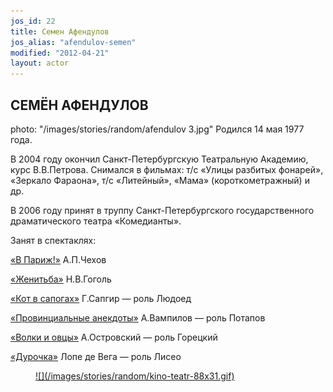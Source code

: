 ```yaml
---
jos_id: 22
title: Семен Афендулов
jos_alias: "afendulov-semen"
modified: "2012-04-21"
layout: actor
---
```


## СЕМЁН АФЕНДУЛОВ

photo: "/images/stories/random/afendulov 3.jpg"
Родился 14 мая 1977 года.

В 2004 году окончил Санкт-Петербургскую Театральную Академию, курс В.В.Петрова. Снимался в фильмах: т/с «Улицы разбитых фонарей», «Зеркало Фараона», т/с «Литейный», «Мама» (короткометражный) и др.

В 2006 году принят в труппу Санкт-Петербургского государственного драматического театра «Комедианты».

Занят в спектаклях:

[«В Париж!»](41-v-paris.html) А.П.Чехов

[«Женитьба»](69-genitba.html) Н.В.Гоголь

[«Кот в сапогах»](74-kot-v-sapogah.html) Г.Сапгир — роль Людоед

[«Провинциальные анекдоты»](71-anekdoti.html) А.Вампилов — роль Потапов

[«Волки и овцы»](42-volki-i-ovci.html) А.Островский — роль Горецкий

[«Дурочка»](44-dyrochka.html) Лопе де Вега — роль Лисео

<figure><a href="http://www.kino-teatr.ru/kino/acter/m/ros/6450/bio/">
![](/images/stories/random/kino-teatr-88x31.gif)
</a></figure>